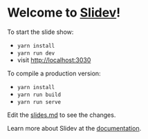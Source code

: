 # Welcome to [Slidev](https://github.com/slidevjs/slidev)!

To start the slide show:

- `yarn install`
- `yarn run dev`
- visit <http://localhost:3030>

To compile a production version:

- `yarn install`
- `yarn run build`
- `yarn run serve`

Edit the [slides.md](./slides.md) to see the changes.

Learn more about Slidev at the [documentation](https://sli.dev/).
